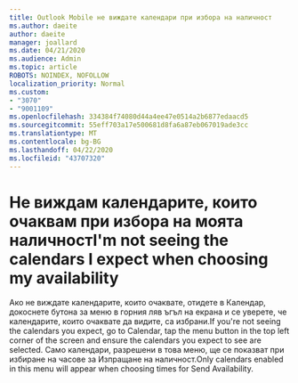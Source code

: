 ```yaml
---
title: Outlook Mobile не виждате календари при избора на наличност
ms.author: daeite
author: daeite
manager: joallard
ms.date: 04/21/2020
ms.audience: Admin
ms.topic: article
ROBOTS: NOINDEX, NOFOLLOW
localization_priority: Normal
ms.custom:
- "3070"
- "9001109"
ms.openlocfilehash: 334384f74080d44a4ee47e0514a2b6877edaacd5
ms.sourcegitcommit: 55eff703a17e500681d8fa6a87eb067019ade3cc
ms.translationtype: MT
ms.contentlocale: bg-BG
ms.lasthandoff: 04/22/2020
ms.locfileid: "43707320"
---
```

# <a name="im-not-seeing-the-calendars-i-expect-when-choosing-my-availability"></a><span data-ttu-id="384b4-102">Не виждам календарите, които очаквам при избора на моята наличност</span><span class="sxs-lookup"><span data-stu-id="384b4-102">I'm not seeing the calendars I expect when choosing my availability</span></span>

<span data-ttu-id="384b4-103">Ако не виждате календарите, които очаквате, отидете в Календар, докоснете бутона за меню в горния ляв ъгъл на екрана и се уверете, че календарите, които очаквате да видите, са избрани.</span><span class="sxs-lookup"><span data-stu-id="384b4-103">If you're not seeing the calendars you expect, go to Calendar, tap the menu button in the top left corner of the screen and ensure the calendars you expect to see are selected.</span></span> <span data-ttu-id="384b4-104">Само календари, разрешени в това меню, ще се показват при избиране на часове за Изпращане на наличност.</span><span class="sxs-lookup"><span data-stu-id="384b4-104">Only calendars enabled in this menu will appear when choosing times for Send Availability.</span></span>